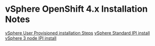 # vSphere OpenShift 4.x Installation Notes

[vSphere User Provisioned installation Steps](vsphere-upi-installation.md)
[vSphere Standard IPI install](vmware-standard-ipi-install.md)
[vSphere 3 node IPI install](vmware-3-node-ipi-install.md)